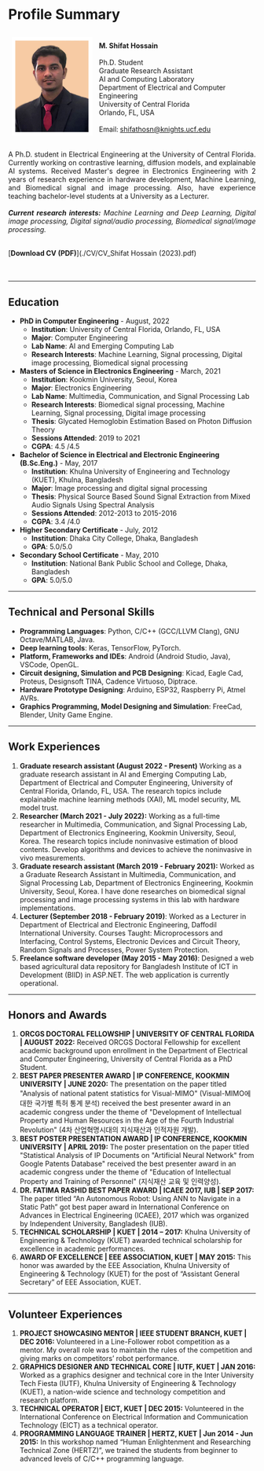 # Profile Summary

<script data-goatcounter="https://shifathsn.goatcounter.com/count" async src="https://gc.zgo.at/count.js"></script>

<table>
<thead>
  <tr>
    <td><img src="./images/p2_e.jpg" alt="drawing" width="200" /></td>
    <td><br><strong>M. Shifat Hossain</strong><br><br>Ph.D. Student<br>Graduate Research Assistant<br>AI and Computing Laboratory<br>Department of Electrical and Computer Engineering<br>University of Central Florida<br>Orlando, FL, USA<br><br>Email: <a href="mailto:shifathosn@knights.ucf.edu">shifathosn@knights.ucf.edu</a><br><br>
</td>
    </tr>
</thead>
</table>


<div style="text-align: justify"> A Ph.D. student in Electrical Engineering at the University of Central Florida. Currently working on contrastive learning, diffusion models, and explainable AI systems. Received Master's degree in Electronics Engineering with 2 years of research experience in hardware development, Machine Learning, and Biomedical signal and image processing. Also, have experience teaching bachelor-level students at a University as a Lecturer.</div>
<br/>
<div style="font-style:italic;text-align: justify"><strong>Current research interests:</strong> Machine Learning and Deep Learning, Digital image processing, Digital signal/audio processing, Biomedical signal/image processing.</div>
<br />

[**Download CV (PDF)**](./CV/CV_Shifat Hossain (2023).pdf)     <br /><br /><br />



---
## Education

* **PhD in Computer Engineering** - August, 2022
    * **Institution**: University of Central Florida, Orlando, FL, USA
    * **Major**: Computer Engineering
    * **Lab Name**: AI and Emerging Computing Lab
    * **Research Interests**: Machine Learning, Signal processing, Digital image processing, Biomedical signal processing
* **Masters of Science in Electronics Engineering** - March, 2021
    * **Institution**: Kookmin University, Seoul, Korea
    * **Major**: Electronics Engineering
    * **Lab Name**: Multimedia, Communication, and Signal Processing Lab
    * **Research Interests**: Biomedical signal processing, Machine Learning, Signal processing, Digital image processing
    * **Thesis**: Glycated Hemoglobin Estimation Based on Photon Diffusion Theory
    * **Sessions Attended**: 2019 to 2021
    * **CGPA**: 4.5 /4.5
* **Bachelor of Science in Electrical and Electronic Engineering (B.Sc.Eng.)** - May, 2017
    * **Institution**: Khulna University of Engineering and Technology (KUET), Khulna, Bangladesh
    * **Major**: Image processing and digital signal processing
    * **Thesis**: Physical Source Based Sound Signal Extraction from Mixed Audio Signals Using Spectral Analysis
    * **Sessions Attended**: 2012-2013 to 2015-2016
    * **CGPA**: 3.4 /4.0
* **Higher Secondary Certificate** - July, 2012
    * **Institution**: Dhaka City College, Dhaka, Bangladesh
    * **GPA**: 5.0/5.0
* **Secondary School Certificate** - May, 2010
    * **Institution**: National Bank Public School and College, Dhaka, Bangladesh
    * **GPA**: 5.0/5.0
---
## Technical and Personal Skills

* **Programming Languages**: Python, C/C++ (GCC/LLVM Clang), GNU Octave/MATLAB, Java.
* **Deep learning tools**: Keras, TensorFlow, PyTorch.
* **Platform, Frameworks and IDEs**: Android (Android Studio, Java), VSCode, OpenGL.
* **Circuit designing, Simulation and PCB Designing**: Kicad, Eagle Cad, Proteus, Designsoft TINA, Cadence Virtuoso, Diptrace.
* **Hardware Prototype Designing**: Arduino, ESP32, Raspberry Pi, Atmel AVRs.
* **Graphics Programming, Model Designing and Simulation**: FreeCad, Blender, Unity Game Engine.
---
## Work Experiences
1. **Graduate research assistant (August 2022 - Present)**
Working as a graduate research assistant in AI and Emerging Computing Lab, Department of Electrical and Computer Engineering, University of Central Florida, Orlando, FL, USA. The research topics include explainable machine learning methods (XAI), ML model security, ML model trust.
2. **Researcher (March 2021 - July 2022):**
Working as a full-time researcher in Multimedia, Communication, and Signal Processing Lab, Department of Electronics Engineering, Kookmin University, Seoul, Korea. The research topics include noninvasive estimation of blood contents. Develop algorithms and devices to achieve the noninvasive in vivo measurements.
3. **Graduate research assistant (March 2019 - February 2021):**
Worked as a Graduate Research Assistant in Multimedia, Communication, and Signal Processing Lab, Department of Electronics Engineering, Kookmin University, Seoul, Korea. I have done researches on biomedical signal processing and image processing systems in this lab with hardware implementations.
4. **Lecturer (September 2018 - February 2019)**:
Worked as a Lecturer in Department of Electrical and Electronic Engineering, Daffodil International University. Courses Taught: Microprocessors and Interfacing, Control Systems, Electronic Devices and Circuit Theory, Random Signals and Processes, Power System Protection.
5. **Freelance software developer (May 2015 - May 2016)**:
Designed a web based agricultural data repository for Bangladesh Institute of ICT in Development (BIID) in ASP.NET. The web application is currently operational.

---
## Honors and Awards
1. **ORCGS DOCTORAL FELLOWSHIP | UNIVERSITY OF CENTRAL FLORIDA | AUGUST 2022:**
Received ORCGS Doctoral Fellowship for excellent academic background upon enrollment in the Department of Electrical and Computer Engineering, University of Central Florida as a PhD Student.
2. **BEST PAPER PRESENTER AWARD | IP CONFERENCE, KOOKMIN UNIVERSITY | JUNE 2020:**
The presentation on the paper titled "Analysis of national patent statistics for Visual-MIMO" (Visual-MIMO에 대한 국가별 특허 통계 분석) received the best presenter award in an academic congress under the theme of "Development of Intellectual Property and Human Resources in the Age of the Fourth Industrial Revolution" (4차 산업혁명시대의 지식재산과 인적자원 개발).
3. **BEST POSTER PRESENTATION AWARD | IP CONFERENCE, KOOKMIN UNIVERSITY | APRIL 2019:**
The poster presentation on the paper titled "Statistical Analysis of IP Documents on "Artificial Neural Network" from Google Patents Database" received the best presenter award in an academic congress under the theme of "Education of Intellectual Property and Training of Personnel" (지식재산 교육 및 인력양성).
4. **DR. FATIMA RASHID BEST PAPER AWARD | ICAEE 2017, IUB | SEP 2017:**
The paper titled “An Autonomous Robot: Using ANN to Navigate in a Static Path” got best paper award in International Conference on Advances in Electrical Engineering (ICAEE), 2017 which was organized by Independent University, Bangladesh (IUB).
5. **TECHNICAL SCHOLARSHIP | KUET | 2014 – 2017:**
Khulna University of Engineering & Technology (KUET) awarded technical scholarship for excellence in academic performances. 
6. **AWARD OF EXCELLENCE | EEE ASSOCIATION, KUET | MAY 2015:**
This honor was awarded by the EEE Association, Khulna University of Engineering & Technology (KUET) for the post of “Assistant General Secretary” of EEE Association, KUET. 

---
## Volunteer Experiences
1. **PROJECT SHOWCASING MENTOR | IEEE STUDENT BRANCH, KUET | DEC 2016:**
Volunteered in a Line-Follower robot competition as a mentor. My overall role was to maintain the rules of the competition and giving marks on competitors’ robot performance. 
2. **GRAPHICS DESIGNER AND TECHNICAL CORE | IUTF, KUET | JAN 2016:**
Worked as a graphics designer and technical core in the Inter University Tech Fiesta (IUTF), Khulna University of Engineering & Technology (KUET), a nation-wide science and technology competition and research platform.
3. **TECHNICAL OPERATOR | EICT, KUET | DEC 2015:**
Volunteered in the International Conference on Electrical Information and Communication Technology (EICT) as a technical operator. 
4. **PROGRAMMING LANGUAGE TRAINER | HERTZ, KUET | Jun 2014 - Jun 2015:**
In this workshop named “Human Enlightenment and Researching Technical Zone (HERTZ)”, we trained the students from beginner to advanced levels of C/C++ programming language.

